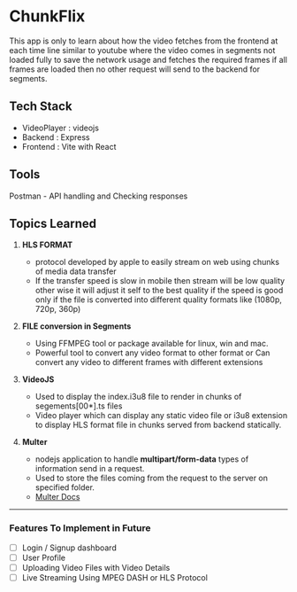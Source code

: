 # ChunkFlix

This app is only to learn about how the video fetches from the frontend at each time line similar to youtube
where the video comes in segments not loaded fully to save the network usage and fetches the required frames
if all frames are loaded then no other request will send to the backend for segments.

## Tech Stack

- VideoPlayer : videojs
- Backend : Express
- Frontend : Vite with React

## Tools

Postman - API handling and Checking responses

## Topics Learned

1. **HLS FORMAT**

   - protocol developed by apple to easily stream on web using chunks of media data transfer
   - If the transfer speed is slow in mobile then stream will be low quality other wise it will adjust it self to the best quality if the speed is good only if the file is converted into different quality formats like (1080p, 720p, 360p)

2. **FILE conversion in Segments**

   - Using FFMPEG tool or package available for linux, win and mac.
   - Powerful tool to convert any video format to other format or Can convert any video to different frames with different extensions

3. **VideoJS**

   - Used to display the index.i3u8 file to render in chunks of segements[00*].ts files
   - Video player which can display any static video file or i3u8 extension to display HLS format file in chunks served from backend statically.

4. **Multer**

   - nodejs application to handle **multipart/form-data** types of information send in a request.
   - Used to store the files coming from the request to the server on specified folder.
   - [Multer Docs](https://www.geeksforgeeks.org/multer-npm/)

---

### Features To Implement in Future

- [ ] Login / Signup dashboard
- [ ] User Profile
- [ ] Uploading Video Files with Video Details
- [ ] Live Streaming Using MPEG DASH or HLS Protocol
